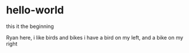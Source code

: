 # hello-world
this it the beginning

Ryan here, i like birds and bikes
i have a bird on my left, and a bike on my right
